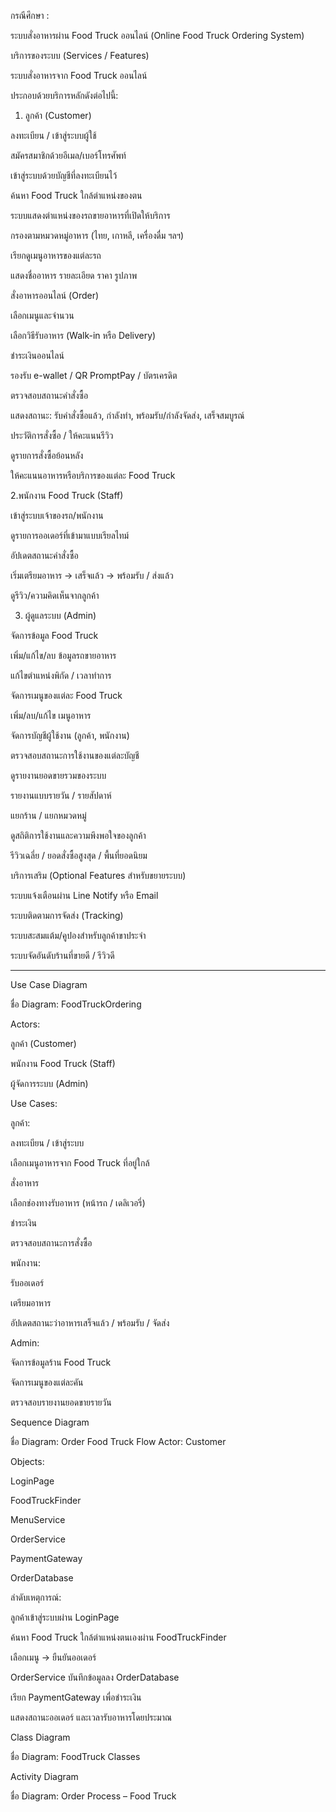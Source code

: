 กรณีศึกษา :

ระบบสั่งอาหารผ่าน Food Truck ออนไลน์ (Online Food Truck Ordering System)

บริการของระบบ (Services / Features)

ระบบสั่งอาหารจาก Food Truck ออนไลน์ 

ประกอบด้วยบริการหลักดังต่อไปนี้:

1. ลูกค้า (Customer)

ลงทะเบียน / เข้าสู่ระบบผู้ใช้

สมัครสมาชิกด้วยอีเมล/เบอร์โทรศัพท์

เข้าสู่ระบบด้วยบัญชีที่ลงทะเบียนไว้

ค้นหา Food Truck ใกล้ตำแหน่งของตน

ระบบแสดงตำแหน่งของรถขายอาหารที่เปิดให้บริการ

กรองตามหมวดหมู่อาหาร (ไทย, เกาหลี, เครื่องดื่ม ฯลฯ)

เรียกดูเมนูอาหารของแต่ละรถ

แสดงชื่ออาหาร รายละเอียด ราคา รูปภาพ

สั่งอาหารออนไลน์ (Order)

เลือกเมนูและจำนวน

เลือกวิธีรับอาหาร (Walk-in หรือ Delivery)

ชำระเงินออนไลน์

รองรับ e-wallet / QR PromptPay / บัตรเครดิต

ตรวจสอบสถานะคำสั่งซื้อ

แสดงสถานะ: รับคำสั่งซื้อแล้ว, กำลังทำ, พร้อมรับ/กำลังจัดส่ง, เสร็จสมบูรณ์

ประวัติการสั่งซื้อ / ให้คะแนนรีวิว

ดูรายการสั่งซื้อย้อนหลัง

ให้คะแนนอาหารหรือบริการของแต่ละ Food Truck



2.พนักงาน Food Truck (Staff)

เข้าสู่ระบบเจ้าของรถ/พนักงาน

ดูรายการออเดอร์ที่เข้ามาแบบเรียลไทม์

อัปเดตสถานะคำสั่งซื้อ

เริ่มเตรียมอาหาร → เสร็จแล้ว → พร้อมรับ / ส่งแล้ว

ดูรีวิว/ความคิดเห็นจากลูกค้า



3. ผู้ดูแลระบบ (Admin)

จัดการข้อมูล Food Truck

เพิ่ม/แก้ไข/ลบ ข้อมูลรถขายอาหาร

แก้ไขตำแหน่งพิกัด / เวลาทำการ

จัดการเมนูของแต่ละ Food Truck

เพิ่ม/ลบ/แก้ไข เมนูอาหาร

จัดการบัญชีผู้ใช้งาน (ลูกค้า, พนักงาน)

ตรวจสอบสถานะการใช้งานของแต่ละบัญชี

ดูรายงานยอดขายรวมของระบบ

รายงานแบบรายวัน / รายสัปดาห์

แยกร้าน / แยกหมวดหมู่

ดูสถิติการใช้งานและความพึงพอใจของลูกค้า

รีวิวเฉลี่ย / ยอดสั่งซื้อสูงสุด / พื้นที่ยอดนิยม

บริการเสริม (Optional Features สำหรับขยายระบบ)

ระบบแจ้งเตือนผ่าน Line Notify หรือ Email

ระบบติดตามการจัดส่ง (Tracking)

ระบบสะสมแต้ม/คูปองสำหรับลูกค้าขาประจำ


ระบบจัดอันดับร้านที่ขายดี / รีวิวดี

**********************************************************

Use Case Diagram

ชื่อ Diagram: FoodTruckOrdering

Actors:

ลูกค้า (Customer)

พนักงาน Food Truck (Staff)

ผู้จัดการระบบ (Admin)

Use Cases:

ลูกค้า:

ลงทะเบียน / เข้าสู่ระบบ

เลือกเมนูอาหารจาก Food Truck ที่อยู่ใกล้

สั่งอาหาร

เลือกช่องทางรับอาหาร (หน้ารถ / เดลิเวอรี่)

ชำระเงิน

ตรวจสอบสถานะการสั่งซื้อ

พนักงาน:

รับออเดอร์

เตรียมอาหาร

อัปเดตสถานะว่าอาหารเสร็จแล้ว / พร้อมรับ / จัดส่ง

Admin:

จัดการข้อมูลร้าน Food Truck

จัดการเมนูของแต่ละคัน

ตรวจสอบรายงานยอดขายรายวัน



Sequence Diagram

ชื่อ Diagram: Order Food Truck Flow
Actor: Customer

Objects:

LoginPage

FoodTruckFinder

MenuService

OrderService

PaymentGateway

OrderDatabase

ลำดับเหตุการณ์:

ลูกค้าเข้าสู่ระบบผ่าน LoginPage

ค้นหา Food Truck ใกล้ตำแหน่งตนเองผ่าน FoodTruckFinder

เลือกเมนู → ยืนยันออเดอร์

OrderService บันทึกข้อมูลลง OrderDatabase

เรียก PaymentGateway เพื่อชำระเงิน

แสดงสถานะออเดอร์ และเวลารับอาหารโดยประมาณ



Class Diagram

ชื่อ Diagram: FoodTruck Classes

 
Activity Diagram

ชื่อ Diagram: Order Process – Food Truck
